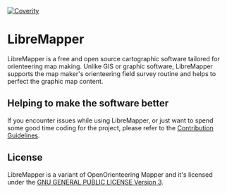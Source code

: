 [![Coverity](https://scan.coverity.com/projects/30065/badge.svg)](https://scan.coverity.com/projects/libremapper-mapper)

# LibreMapper

LibreMapper is a free and open source cartographic software tailored for
orienteering map making. Unlike GIS or graphic software, LibreMapper supports
the map maker's orienteering field survey routine and helps to perfect the
graphic map content.

## Helping to make the software better

If you encounter issues while using LibreMapper, or just want to spend some
good time coding for the project, please refer to the
[Contribution Guidelines](https://github.com/LibreMapper/mapper/blob/main/README.md).

## License

LibreMapper is a variant of OpenOrienteering Mapper and it's licensed under the
[GNU GENERAL PUBLIC LICENSE Version 3](https://www.gnu.org/licenses/gpl.html).
